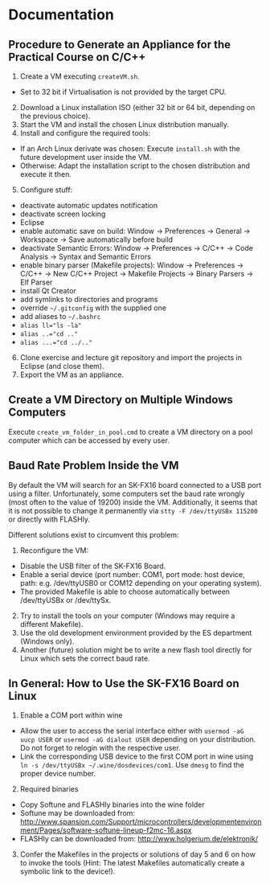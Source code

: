 # Documentation

## Procedure to Generate an Appliance for the Practical Course on C/C++
1. Create a VM executing `createVM.sh`.
  * Set to 32 bit if Virtualisation is not provided by the target CPU.
2. Download a Linux installation ISO (either 32 bit or 64 bit, depending on the previous choice).
3. Start the VM and install the chosen Linux distribution manually.
4. Install and configure the required tools:
  * If an Arch Linux derivate was chosen: Execute `install.sh` with the future development user inside the VM.
  * Otherwise: Adapt the installation script to the chosen distribution and execute it then.
5. Configure stuff:
  * deactivate automatic updates notification
  * deactivate screen locking
  * Eclipse
   * enable automatic save on build: Window -> Preferences -> General -> Workspace -> Save automatically before build
   * deactivate Semantic Errors: Window -> Preferences -> C/C++ -> Code Analysis -> Syntax and Semantic Errors
   * enable binary parser (Makefile projects): Window -> Preferences -> C/C++ -> New C/C++ Project -> Makefile Projects -> Binary Parsers -> Elf Parser
  * install Qt Creator
  * add symlinks to directories and programs
  * override `~/.gitconfig` with the supplied one
  * add aliases to `~/.bashrc`
   * `alias ll="ls -la"`
   * `alias ..="cd .."`
   * `alias ...="cd ../.."`
6. Clone exercise and lecture git repository and import the projects in Eclipse (and close them).
7. Export the VM as an appliance.

## Create a VM Directory on Multiple Windows Computers
Execute `create_vm_folder_in_pool.cmd` to create a VM directory on a pool computer which can be accessed by every user.

## Baud Rate Problem Inside the VM
By default the VM will search for an SK-FX16 board connected to a USB port using a filter.
Unfortunately, some computers set the baud rate wrongly (most often to the value of 19200) inside the VM.
Additionally, it seems that it is not possible to change it permanently via `stty -F /dev/ttyUSBx 115200` or directly with FLASHly.

Different solutions exist to circumvent this problem:

1. Reconfigure the VM:
  * Disable the USB filter of the SK-FX16 Board.
  * Enable a serial device (port number: COM1, port mode: host device, path: e.g. /dev/ttyUSB0 or COM12 depending on your operating system).
  * The provided Makefile is able to choose automatically between /dev/ttyUSBx or /dev/ttySx.
2. Try to install the tools on your computer (Windows may require a different Makefile).
3. Use the old development environment provided by the ES department (Windows only).
4. Another (future) solution might be to write a new flash tool directly for Linux which sets the correct baud rate.

## In General: How to Use the SK-FX16 Board on Linux
1. Enable a COM port within wine
  * Allow the user to access the serial interface either with `usermod -aG uucp USER` or `usermod -aG dialout USER` depending on your distribution. Do not forget to relogin with the respective user.
  * Link the corresponding USB device to the first COM port in wine using `ln -s /dev/ttyUSBx ~/.wine/dosdevices/com1`. Use `dmesg` to find the proper device number.
2. Required binaries
  * Copy Softune and FLASHly binaries into the wine folder
  * Softune may be downloaded from: http://www.spansion.com/Support/microcontrollers/developmentenvironment/Pages/software-softune-lineup-f2mc-16.aspx
  * FLASHly can be downloaded from: http://www.holgerium.de/elektronik/
3. Confer the Makefiles in the projects or solutions of day 5 and 6 on how to invoke the tools (Hint: The latest Makefiles automatically create a symbolic link to the device!).
